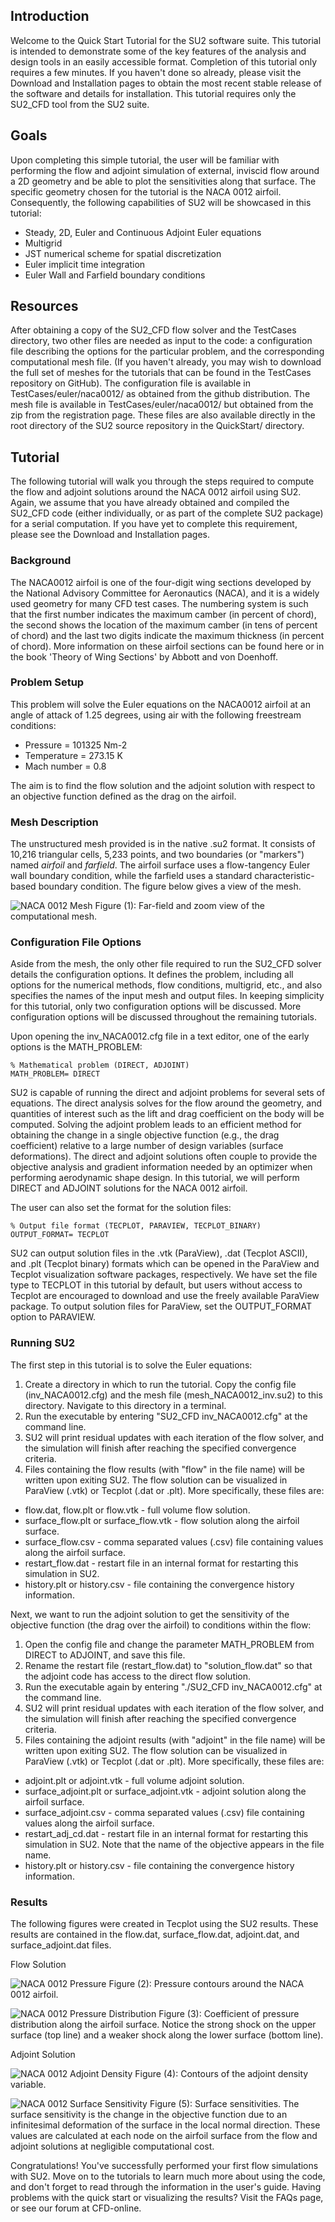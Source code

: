 ## Introduction

Welcome to the Quick Start Tutorial for the SU2 software suite. This tutorial is intended to demonstrate some of the key features of the analysis and design tools in an easily accessible format. Completion of this tutorial only requires a few minutes. If you haven't done so already, please visit the Download and Installation pages to obtain the most recent stable release of the software and details for installation. This tutorial requires only the SU2_CFD tool from the SU2 suite.

## Goals
Upon completing this simple tutorial, the user will be familiar with performing the flow and adjoint simulation of external, inviscid flow around a 2D geometry and be able to plot the sensitivities along that surface. The specific geometry chosen for the tutorial is the NACA 0012 airfoil. Consequently, the following capabilities of SU2 will be showcased in this tutorial:

- Steady, 2D, Euler and Continuous Adjoint Euler equations
- Multigrid
- JST numerical scheme for spatial discretization
- Euler implicit time integration
- Euler Wall and Farfield boundary conditions

## Resources

After obtaining a copy of the SU2_CFD flow solver and the TestCases directory, two other files are needed as input to the code: a configuration file describing the options for the particular problem, and the corresponding computational mesh file. (If you haven't already, you may wish to download the full set of meshes for the tutorials that can be found in the TestCases repository on GitHub). The configuration file is available in TestCases/euler/naca0012/ as obtained from the github distribution. The mesh file is available in TestCases/euler/naca0012/ but obtained from the zip from the registration page. These files are also available directly in the root directory of the SU2 source repository in the QuickStart/ directory.

## Tutorial

The following tutorial will walk you through the steps required to compute the flow and adjoint solutions around the NACA 0012 airfoil using SU2. Again, we assume that you have already obtained and compiled the SU2_CFD code (either individually, or as part of the complete SU2 package) for a serial computation. If you have yet to complete this requirement, please see the Download and Installation pages.

### Background

The NACA0012 airfoil is one of the four-digit wing sections developed by the National Advisory Committee for Aeronautics (NACA), and it is a widely used geometry for many CFD test cases. The numbering system is such that the first number indicates the maximum camber (in percent of chord), the second shows the location of the maximum camber (in tens of percent of chord) and the last two digits indicate the maximum thickness (in percent of chord). More information on these airfoil sections can be found here or in the book 'Theory of Wing Sections' by Abbott and von Doenhoff.

### Problem Setup

This problem will solve the Euler equations on the NACA0012 airfoil at an angle of attack of 1.25 degrees, using air with the following freestream conditions:

- Pressure = 101325 Nm-2
- Temperature = 273.15 K
- Mach number = 0.8

The aim is to find the flow solution and the adjoint solution with respect to an objective function defined as the drag on the airfoil.

### Mesh Description

The unstructured mesh provided is in the native .su2 format. It consists of 10,216 triangular cells, 5,233 points, and two boundaries (or "markers") named *airfoil* and *farfield*. The airfoil surface uses a flow-tangency Euler wall boundary condition, while the farfield uses a standard characteristic-based boundary condition. The figure below gives a view of the mesh.

![NACA 0012 Mesh](http://su2.stanford.edu/github_wiki/naca0012_mesh.png)
Figure (1): Far-field and zoom view of the computational mesh.

### Configuration File Options

Aside from the mesh, the only other file required to run the SU2_CFD solver details the configuration options. It defines the problem, including all options for the numerical methods, flow conditions, multigrid, etc., and also specifies the names of the input mesh and output files. In keeping simplicity for this tutorial, only two configuration options will be discussed. More configuration options will be discussed throughout the remaining tutorials.

Upon opening the inv_NACA0012.cfg file in a text editor, one of the early options is the MATH_PROBLEM:
```
% Mathematical problem (DIRECT, ADJOINT)
MATH_PROBLEM= DIRECT
```
SU2 is capable of running the direct and adjoint problems for several sets of equations. The direct analysis solves for the flow around the geometry, and quantities of interest such as the lift and drag coefficient on the body will be computed. Solving the adjoint problem leads to an efficient method for obtaining the change in a single objective function (e.g., the drag coefficient) relative to a large number of design variables (surface deformations). The direct and adjoint solutions often couple to provide the objective analysis and gradient information needed by an optimizer when performing aerodynamic shape design. In this tutorial, we will perform DIRECT and ADJOINT solutions for the NACA 0012 airfoil.

The user can also set the format for the solution files:
```
% Output file format (TECPLOT, PARAVIEW, TECPLOT_BINARY)
OUTPUT_FORMAT= TECPLOT
```
SU2 can output solution files in the .vtk (ParaView), .dat (Tecplot ASCII), and .plt (Tecplot binary) formats which can be opened in the ParaView and Tecplot visualization software packages, respectively. We have set the file type to TECPLOT in this tutorial by default, but users without access to Tecplot are encouraged to download and use the freely available ParaView package. To output solution files for ParaView, set the OUTPUT_FORMAT option to PARAVIEW. 

### Running SU2

The first step in this tutorial is to solve the Euler equations:
1. Create a directory in which to run the tutorial. Copy the config file (inv_NACA0012.cfg) and the mesh file (mesh_NACA0012_inv.su2) to this directory. Navigate to this directory in a terminal.
2. Run the executable by entering "SU2_CFD inv_NACA0012.cfg" at the command line.
3. SU2 will print residual updates with each iteration of the flow solver, and the simulation will finish after reaching the specified convergence criteria.
4. Files containing the flow results (with "flow" in the file name) will be written upon exiting SU2. The flow solution can be visualized in ParaView (.vtk) or Tecplot (.dat or .plt). More specifically, these files are:
  - flow.dat, flow.plt or flow.vtk - full volume flow solution.
  - surface_flow.plt or surface_flow.vtk - flow solution along the airfoil surface.
  - surface_flow.csv - comma separated values (.csv) file containing values along the airfoil surface.
  - restart_flow.dat - restart file in an internal format for restarting this simulation in SU2.
  - history.plt or history.csv - file containing the convergence history information.

Next, we want to run the adjoint solution to get the sensitivity of the objective function (the drag over the airfoil) to conditions within the flow:
1. Open the config file and change the parameter MATH_PROBLEM from DIRECT to ADJOINT, and save this file.
2. Rename the restart file (restart_flow.dat) to "solution_flow.dat" so that the adjoint code has access to the direct flow solution.
3. Run the executable again by entering "./SU2_CFD inv_NACA0012.cfg" at the command line.
4. SU2 will print residual updates with each iteration of the flow solver, and the simulation will finish after reaching the specified convergence criteria.
5. Files containing the adjoint results (with "adjoint" in the file name) will be written upon exiting SU2. The flow solution can be visualized in ParaView (.vtk) or Tecplot (.dat or .plt). More specifically, these files are:
  - adjoint.plt or adjoint.vtk - full volume adjoint solution.
  - surface_adjoint.plt or surface_adjoint.vtk - adjoint solution along the airfoil surface.
  - surface_adjoint.csv - comma separated values (.csv) file containing values along the airfoil surface.
  - restart_adj_cd.dat - restart file in an internal format for restarting this simulation in SU2. Note that the name of the objective appears in the file name.
  - history.plt or history.csv - file containing the convergence history information.

### Results

The following figures were created in Tecplot using the SU2 results. These results are contained in the flow.dat, surface_flow.dat, adjoint.dat, and surface_adjoint.dat files.

Flow Solution

![NACA 0012 Pressure](http://su2.stanford.edu/github_wiki/naca0012_pressure.png)
Figure (2): Pressure contours around the NACA 0012 airfoil.

![NACA 0012 Pressure Distribution](http://su2.stanford.edu/github_wiki/naca0012_cp.png)
Figure (3): Coefficient of pressure distribution along the airfoil surface. Notice the strong shock on the upper surface (top line) and a weaker shock along the lower surface (bottom line).

Adjoint Solution

![NACA 0012 Adjoint Density](http://su2.stanford.edu/github_wiki/naca0012_psirho.png)
Figure (4): Contours of the adjoint density variable.

![NACA 0012 Surface Sensitivity](http://su2.stanford.edu/github_wiki/naca0012_sensitivity.png)
Figure (5): Surface sensitivities. The surface sensitivity is the change in the objective function due to an infinitesimal deformation of the surface in the local normal direction. These values are calculated at each node on the airfoil surface from the flow and adjoint solutions at negligible computational cost.

Congratulations! You've successfully performed your first flow simulations with SU2. Move on to the tutorials to learn much more about using the code, and don't forget to read through the information in the user's guide. Having problems with the quick start or visualizing the results?  Visit the FAQs page, or see our forum at CFD-online.
